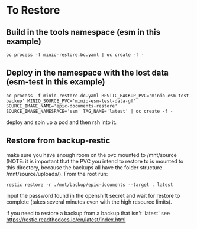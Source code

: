 # To Restore

## Build in the tools namespace (esm in this example)
```
oc process -f minio-restore.bc.yaml | oc create -f -
```

## Deploy in the namespace with the lost data (esm-test in this example)
```
oc process -f minio-restore.dc.yaml RESTIC_BACKUP_PVC='minio-esm-test-backup' MINIO_SOURCE_PVC='minio-esm-test-data-gf' SOURCE_IMAGE_NAME='epic-documents-restore' SOURCE_IMAGE_NAMESPACE='esm' TAG_NAME='latest' | oc create -f -
```
deploy and spin up a pod and then rsh into it.

## Restore from backup-restic
make sure you have enough room on the pvc mounted to  /mnt/source (NOTE: it is important that the PVC you intend to restore to is mounted to this directory, because the backups all have the folder structure /mnt/source/uploads/). From the root run:

```
restic restore -r ./mnt/backup/epic-documents --target . latest
```

input the password found in the openshift secret and wait for restore to complete (takes several minutes even with the high resource limits).

if you need to restore a backup from a backup that isn't 'latest' see https://restic.readthedocs.io/en/latest/index.html